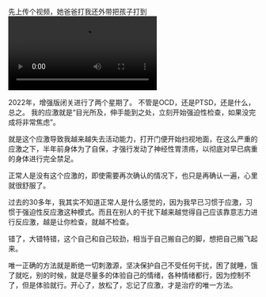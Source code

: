 先上传个视频，她爸爸打我还外带把孩子打到
<video src="https://github.com/xiaobinliu/ocd/assets/1660130/f057fd81-3d7f-4980-a7ce-eca01987f213"/>

2022年，增强版闭关进行了两个星期了。
不管是OCD，还是PTSD，还是什么，总之。
我的应激就是“目光所及，伸手能到之处，立刻开始强迫性检查，如果没完成将非常焦虑”。

就是这个应激导致我越来越失去活动能力，打开门便开始扫视地面，在这么严重的应激之下，半年前身体为了自保，才强行发动了神经性胃溃疡，以彻底对早已病重的身体进行完全禁足。

正常人是没有这个应激的，即使需要再次确认的情况下，也只是再确认一遍，心里就很舒服了。

过去的30多年，我其实不知道正常人是什么感觉的，因为我早已习惯于应激，习惯于强迫性反应激这种模式。而且在别人的干扰下越来越觉得自己应该靠意志力进行反应激，越是让你检查，就越不检查。

错了，大错特错，这个自己和自己较劲，相当于自己搬自己的脚，想把自己搬飞起来。

唯一正确的方法就是断绝一切刺激源，坚决保护自己不受任何干扰，困了就睡，饿了就吃，别的时候，就是尽量多的体验自己的情绪，各种情绪都行，因为控制不了，但是体验就行。开心了，放松了，忘记了应激，才是治疗的唯一方法。